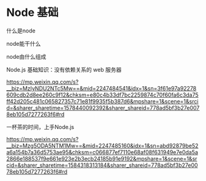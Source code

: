 # Node 基础

什么是node

node能干什么

node由什么组成



Node.js 基础知识：没有依赖关系的 web 服务器

https://mp.weixin.qq.com/s?__biz=MzIyNDU2NTc5Mw==&mid=2247484541&idx=1&sn=3f61e97a92278609cdb2d8ee260c9f12&chksm=e80c4b33df7bc2259874c70f60fa6c3da75ff42d205c481c065827357c71e81f9935f5b387d6&mpshare=1&scene=1&srcid=&sharer_sharetime=1578440092392&sharer_shareid=778ad5bf3b27e0078eb105d7277263f6#rd



一杯茶的时间，上手Node.js

https://mp.weixin.qq.com/s?__biz=Mzg5ODA5NTM1Mw==&mid=2247485160&idx=1&sn=abd92879be52a6a154b7a36d5753ae95&chksm=c066877ef7110e68af08f631949e7e0da5a2866e188537f9e661e923e2b3ecb24185b91e9192&mpshare=1&scene=1&srcid=&sharer_sharetime=1584318313184&sharer_shareid=778ad5bf3b27e0078eb105d7277263f6#rd